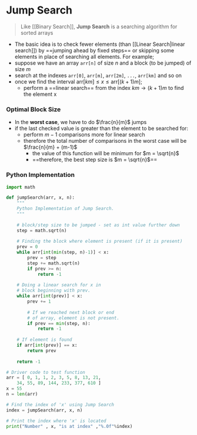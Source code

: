 # Jump Search

> Like [[Binary Search]], **Jump Search** is a searching algorithm for sorted arrays

- The basic idea is to check fewer elements (than [[Linear Search|linear search]]) by ==jumping ahead by fixed steps== or skipping some elements in place of searching all elements.
For example;
- suppose we have an array `arr[n]` of size $n$ and a block (to be jumped) of size $m$
- search at the indexes `arr[0]`, `arr[m]`, `arr[2m]`, `...`, `arr[km]` and so on
- once we find the interval $\text{arr}[km] \leq x \leq \text{arr}[(k+1)m]$;
	- perform a ==linear search== from the index $km \rightarrow (k+1)m$ to find the element x
### Optimal Block Size
- In the **worst case**, we have to do $\frac{n}{m}$ jumps
- if the last checked value is greater than the element to be searched for:
	- perform $m - 1$ comparisons more for linear search
	- therefore the total number of comparisons in the worst case will be $\frac{n}{m} + (m-1)$
		- the value of this function will be minimum for $m = \sqrt{n}$
		- ==therefore, the best step size is $m = \sqrt{n}$==
### Python Implementation
```python
import math 

def jumpSearch(arr, x, n):
	"""
	Python Implementation of Jump Search.
	"""
	
	# block/step size to be jumped - set as int value further down
	step = math.sqrt(n) 
	
	# Finding the block where element is present (if it is present) 
	prev = 0
	while arr[int(min(step, n)-1)] < x: 
		prev = step 
		step += math.sqrt(n) 
		if prev >= n: 
			return -1
	
	# Doing a linear search for x in 
	# block beginning with prev. 
	while arr[int(prev)] < x: 
		prev += 1
		
		# If we reached next block or end 
		# of array, element is not present. 
		if prev == min(step, n): 
			return -1
	
	# If element is found 
	if arr[int(prev)] == x: 
		return prev 
	
	return -1

# Driver code to test function 
arr = [ 0, 1, 1, 2, 3, 5, 8, 13, 21, 
	34, 55, 89, 144, 233, 377, 610 ] 
x = 55
n = len(arr) 

# Find the index of 'x' using Jump Search 
index = jumpSearch(arr, x, n) 

# Print the index where 'x' is located 
print("Number" , x, "is at index" ,"%.0f"%index) 
```